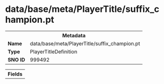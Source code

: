<h1>data/base/meta/PlayerTitle/suffix_champion.pt</h1><table><tr><th colspan="100%">Metadata</th></tr><tr><td><b>Name</b></td><td>data/base/meta/PlayerTitle/suffix_champion.pt</td></tr><tr><td><b>Type</b></td><td>PlayerTitleDefinition</td></tr><tr><td><b>SNO ID</b></td><td>999492</td></tr></table>

<table><tr><th colspan="100%">Fields</th></tr></table>

